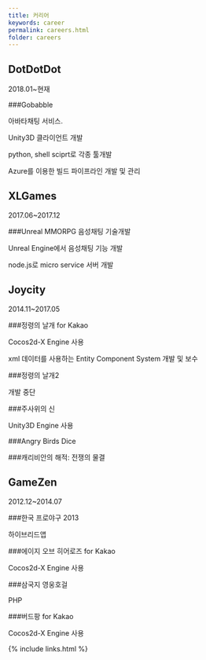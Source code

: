 ```yaml
---
title: 커리어
keywords: career
permalink: careers.html
folder: careers
---
```


## DotDotDot

2018.01~현재

###Gobabble 

아바타채팅 서비스.

Unity3D 클라이언트 개발

python, shell sciprt로 각종 툴개발

Azure를 이용한 빌드 파이프라인 개발 및 관리


## XLGames

2017.06~2017.12

###Unreal MMORPG 음성채팅 기술개발

Unreal Engine에서 음성채팅 기능 개발

node.js로 micro service 서버 개발


## Joycity

2014.11~2017.05



###정령의 날개 for Kakao

Cocos2d-X Engine 사용

xml 데이터를 사용하는 Entity Component System 개발 및 보수


###정령의 날개2

개발 중단

###주사위의 신

Unity3D Engine 사용


###Angry Birds Dice

###캐리비안의 해적: 전쟁의 물결


## GameZen

2012.12~2014.07

###한국 프로야구 2013

하이브리드앱

###에이지 오브 히어로즈 for Kakao

Cocos2d-X Engine 사용

###삼국지 영웅호걸

PHP

###버드팡 for Kakao

Cocos2d-X Engine 사용

{% include links.html %}
